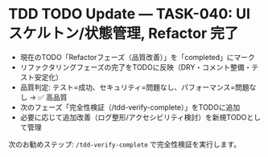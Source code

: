 # TDD TODO Update — TASK-040: UIスケルトン/状態管理, Refactor 完了

- 現在のTODO「Refactorフェーズ（品質改善）」を「completed」にマーク
- リファクタリングフェーズの完了をTODOに反映（DRY・コメント整備・テスト安定化）
- 品質判定: テスト=成功、セキュリティ=問題なし、パフォーマンス=問題なし → ✅ 高品質
- 次のフェーズ「完全性検証（/tdd-verify-complete）」をTODOに追加
- 必要に応じて追加改善（ログ整形/アクセシビリティ検討）を新規TODOとして管理

次のお勧めステップ: `/tdd-verify-complete` で完全性検証を実行します。
